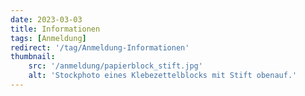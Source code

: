```yaml
---
date: 2023-03-03
title: Informationen
tags: [Anmeldung]
redirect: '/tag/Anmeldung-Informationen'
thumbnail: 
    src: '/anmeldung/papierblock_stift.jpg'
    alt: 'Stockphoto eines Klebezettelblocks mit Stift obenauf.'
---
```

